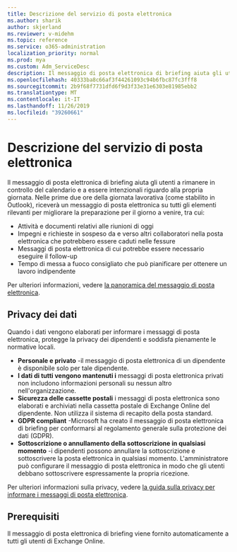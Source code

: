 ```yaml
---
title: Descrizione del servizio di posta elettronica
ms.author: sharik
author: skjerland
ms.reviewer: v-midehm
ms.topic: reference
ms.service: o365-administration
localization_priority: normal
ms.prod: mya
ms.custom: Adm_ServiceDesc
description: Il messaggio di posta elettronica di briefing aiuta gli utenti a sfruttare al meglio ogni giorno. Identifica le opportunità tra vari elementi e fornisce promemoria tempestive.
ms.openlocfilehash: 40333ba8c66af3f44261093c94b6fbc87fc3fff8
ms.sourcegitcommit: 2b9f68f7731dfd6f9d3f33e31e6303e81985ebb2
ms.translationtype: MT
ms.contentlocale: it-IT
ms.lasthandoff: 11/26/2019
ms.locfileid: "39260661"
---
```

# <a name="briefing-email-service-description"></a>Descrizione del servizio di posta elettronica

Il messaggio di posta elettronica di briefing aiuta gli utenti a rimanere in controllo del calendario e a essere intenzionali riguardo alla propria giornata. Nelle prime due ore della giornata lavorativa (come stabilito in Outlook), riceverà un messaggio di posta elettronica su tutti gli elementi rilevanti per migliorare la preparazione per il giorno a venire, tra cui:

* Attività e documenti relativi alle riunioni di oggi
* Impegni e richieste in sospeso da e verso altri collaboratori nella posta elettronica che potrebbero essere caduti nelle fessure
* Messaggi di posta elettronica di cui potrebbe essere necessario eseguire il follow-up
* Tempo di messa a fuoco consigliato che può pianificare per ottenere un lavoro indipendente

Per ulteriori informazioni, vedere [la panoramica del messaggio di posta elettronica](https://docs.microsoft.com/Briefing/be-overview).

## <a name="data-privacy"></a>Privacy dei dati

Quando i dati vengono elaborati per informare i messaggi di posta elettronica, protegge la privacy dei dipendenti e soddisfa pienamente le normative locali.

* **Personale e privato** -il messaggio di posta elettronica di un dipendente è disponibile solo per tale dipendente.
* **I dati di tutti vengono mantenuti i** messaggi di posta elettronica privati non includono informazioni personali su nessun altro nell'organizzazione.
* **Sicurezza delle cassette postali** i messaggi di posta elettronica sono elaborati e archiviati nella cassetta postale di Exchange Online del dipendente. Non utilizza il sistema di recapito della posta standard.
* **GDPR compliant** -Microsoft ha creato il messaggio di posta elettronica di briefing per conformarsi al regolamento generale sulla protezione dei dati (GDPR).
* **Sottoscrizione o annullamento della sottoscrizione in qualsiasi momento** -i dipendenti possono annullare la sottoscrizione e sottoscrivere la posta elettronica in qualsiasi momento. L'amministratore può configurare il messaggio di posta elettronica in modo che gli utenti debbano sottoscrivere espressamente la propria ricezione.

Per ulteriori informazioni sulla privacy, vedere [la guida sulla privacy per informare i messaggi di posta elettronica](https://docs.microsoft.com/Briefing/be-privacy).

## <a name="prerequisites"></a>Prerequisiti

Il messaggio di posta elettronica di briefing viene fornito automaticamente a tutti gli utenti di Exchange Online.
